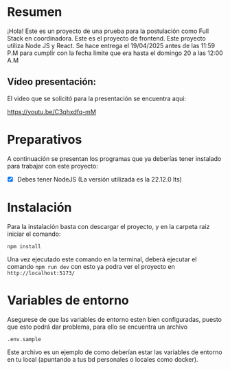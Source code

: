 # Resumen

¡Hola! 
Este es un proyecto de una prueba para la postulación como Full Stack en coordinadora. Este es el proyecto de frontend.
Este proyecto utiliza Node JS y React. Se hace entrega el 19/04/2025 antes de las 11:59 P.M para cumplir con la fecha limite que era hasta el domingo 20 a las 12:00 A.M

## Vídeo presentación:

El video que se solicitó para la presentación se encuentra aqui:

https://youtu.be/C3qhxdfq-mM


# Preparativos

A continuación se presentan los programas que ya deberías tener instalado para trabajar con este proyecto:
- [x] Debes tener NodeJS (La versión utilizada es la 22.12.0 lts)

# Instalación

Para la instalación basta con descargar el proyecto, y en la carpeta raiz iniciar el comando:
```
npm install
```
Una vez ejecutado este comando en la terminal, deberá ejecutar el comando `npm run dev` con esto ya podra ver el proyecto en `http://localhost:5173/`

# Variables de entorno

Asegurese de que las variables de entorno esten bien configuradas, puesto que esto podrá dar problema, para ello se encuentra un archivo

```
.env.sample
```

Este archivo es un ejemplo de como deberían estar las variables de entorno en tu local (apuntando a tus bd personales o locales como docker).
